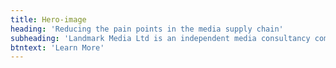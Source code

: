 ```yaml
---
title: Hero-image
heading: 'Reducing the pain points in the media supply chain'
subheading: 'Landmark Media Ltd is an independent media consultancy committed to delivering brand, business and market transformation'
btntext: 'Learn More'
---
```


